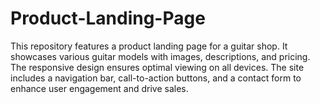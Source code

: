 # Product-Landing-Page
This repository features a product landing page for a guitar shop. It showcases various guitar models with images, descriptions, and pricing. The responsive design ensures optimal viewing on all devices. The site includes a navigation bar, call-to-action buttons, and a contact form to enhance user engagement and drive sales.
